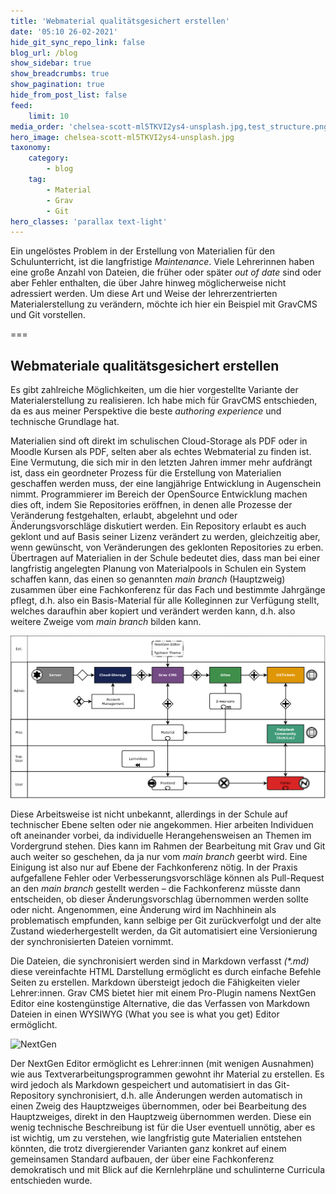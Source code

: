 ```yaml
---
title: 'Webmaterial qualitätsgesichert erstellen'
date: '05:10 26-02-2021'
hide_git_sync_repo_link: false
blog_url: /blog
show_sidebar: true
show_breadcrumbs: true
show_pagination: true
hide_from_post_list: false
feed:
    limit: 10
media_order: 'chelsea-scott-ml5TKVI2ys4-unsplash.jpg,test_structure.png'
hero_image: chelsea-scott-ml5TKVI2ys4-unsplash.jpg
taxonomy:
    category:
        - blog
    tag:
        - Material
        - Grav
        - Git
hero_classes: 'parallax text-light'
---
```


Ein ungelöstes Problem in der Erstellung von Materialien für den Schulunterricht, ist die langfristige _Maintenance_. Viele Lehrerinnen haben eine große Anzahl von Dateien, die früher oder später _out of date_ sind oder aber Fehler enthalten, die über Jahre hinweg möglicherweise nicht adressiert werden. Um diese Art und Weise der lehrerzentrierten Materialerstellung zu verändern, möchte ich hier ein Beispiel mit GravCMS und Git vorstellen. 

===

## Webmateriale qualitätsgesichert erstellen

Es gibt zahlreiche Möglichkeiten, um die hier vorgestellte Variante der Materialerstellung zu realisieren. Ich habe mich für GravCMS entschieden, da es aus meiner Perspektive die beste _authoring experience_ und technische Grundlage hat. 

Materialien sind oft direkt im schulischen Cloud-Storage als PDF oder in Moodle Kursen als PDF, selten aber als echtes Webmaterial zu finden ist. Eine Vermutung, die sich mir in den letzten Jahren immer mehr aufdrängt ist, dass ein geordneter Prozess für die Erstellung von Materialien geschaffen werden muss, der eine langjährige Entwicklung in Augenschein nimmt. Programmierer im Bereich der OpenSource Entwicklung machen dies oft, indem Sie Repositories eröffnen, in denen alle Prozesse der Veränderung festgehalten, erlaubt, abgelehnt und oder Änderungsvorschläge diskutiert werden. Ein Repository erlaubt es auch geklont und auf Basis seiner Lizenz verändert zu werden, gleichzeitig aber, wenn gewünscht, von Veränderungen des geklonten Repositories zu erben. Übertragen auf Materialien in der Schule bedeutet dies, dass man bei einer langfristig angelegten Planung von Materialpools in Schulen ein System schaffen kann, das einen so genannten _main branch_ (Hauptzweig) zusammen über eine Fachkonferenz für das Fach und bestimmte Jahrgänge pflegt, d.h. also ein Basis-Material für alle Kolleginnen zur Verfügung stellt, welches daraufhin aber kopiert und verändert werden kann, d.h. also weitere Zweige vom _main branch_ bilden kann.

![](test_structure.png)

Diese Arbeitsweise ist nicht unbekannt, allerdings in der Schule auf technischer Ebene selten oder nie angekommen. Hier arbeiten Individuen oft aneinander vorbei, da individuelle Herangehensweisen an Themen im Vordergrund stehen. Dies kann im Rahmen der Bearbeitung mit Grav und Git auch weiter so geschehen, da ja nur vom _main branch_ geerbt wird. Eine Einigung ist also nur auf Ebene der Fachkonferenz nötig. In der Praxis aufgefallene Fehler oder Verbesserungsvorschläge können als Pull-Request an den _main branch_ gestellt werden – die Fachkonferenz müsste dann entscheiden, ob dieser Änderungsvorschlag übernommen werden sollte oder nicht. Angenommen, eine Änderung wird im Nachhinein als problematisch empfunden, kann selbige per Git zurückverfolgt und der alte Zustand wiederhergestellt werden, da Git automatisiert eine Versionierung der synchronisierten Dateien vornimmt. 

Die Dateien, die synchronisiert werden sind in Markdown verfasst _(*.md)_ diese vereinfachte HTML Darstellung ermöglicht es durch einfache Befehle Seiten zu erstellen. Markdown übersteigt jedoch die Fähigkeiten vieler Lehrer:innen. Grav CMS bietet hier mit einem Pro-Plugin namens NextGen Editor eine kostengünstige Alternative, die das Verfassen von Markdown Dateien in einen WYSIWYG (What you see is what you get) Editor ermöglicht. 

![NextGen](https://getgrav.org/user/pages/premium/nextgen-editor/markup.gif?g-fad0e05c)

Der NextGen Editor ermöglicht es Lehrer:innen (mit wenigen Ausnahmen) wie aus Textverarbeitungsprogrammen gewohnt ihr Material zu erstellen. Es wird jedoch als Markdown gespeichert und automatisiert in das Git-Repository synchronisiert, d.h. alle Änderungen werden automatisch in einen Zweig des Hauptzweiges übernommen, oder bei Bearbeitung des Hauptzweiges, direkt in den Hauptzweig übernommen werden. Diese ein wenig technische Beschreibung ist für die User eventuell unnötig, aber es ist wichtig, um zu verstehen, wie langfristig gute Materialien entstehen könnten, die trotz divergierender Varianten ganz konkret auf einem gemeinsamen Standard aufbauen, der über eine Fachkonferenz demokratisch und mit Blick auf die Kernlehrpläne und schulinterne Curricula entschieden wurde. 






